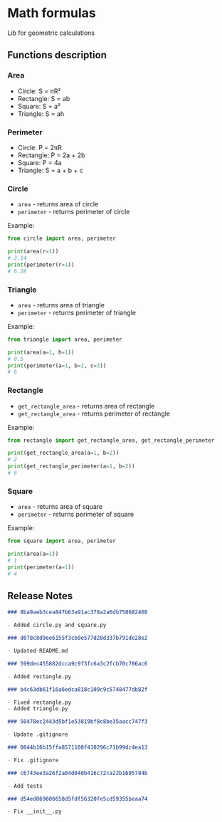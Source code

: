 # Math formulas

Lib for geometric calculations

## Functions description

### Area
- Circle: S = πR²
- Rectangle: S = ab
- Square: S = a²
- Triangle: S = ah

### Perimeter
- Circle: P = 2πR
- Rectangle: P = 2a + 2b
- Square: P = 4a
- Triangle: S = a + b + c

### Circle

- `area` - returns area of circle
- `perimeter` - returns perimeter of circle

Example:

```python
from circle import area, perimeter

print(area(r=1))
# 3.14
print(perimeter(r=1))
# 6.28
```

### Triangle

- `area` - returns area of triangle
- `perimeter` - returns perimeter of triangle

Example:

```python
from triangle import area, perimeter

print(area(a=1, h=1))
# 0.5
print(perimeter(a=1, b=2, c=3))
# 6
```

### Rectangle

- `get_rectangle_area` - returns area of rectangle
- `get_rectangle_area` - returns perimeter of rectangle

Example:

```python
from rectangle import get_rectangle_area, get_rectangle_perimeter

print(get_rectangle_area(a=1, b=2))
# 2
print(get_rectangle_perimeter(a=1, b=2))
# 6
```

### Square

- `area` - returns area of square
- `perimeter` - returns perimeter of square

Example:

```python
from square import area, perimeter

print(area(a=1))
# 1
print(perimeter(a=1))
# 4
```

## Release Notes

```md
### 8ba9aeb3cea847b63a91ac378a2a6db758682460

- Added circle.py and square.py
```

```md
### d078c8d9ee6155f3cb0e577d28d337b791de28e2

- Updated README.md
```

```md
### 599dec455882dcca9c9f3fc6a3c2fcb70c786ac6

- Added rectangle.py
```

```md
### b4c63db61f16a6edca818c109c9c5748477db82f

- Fixed rectangle.py
- Added triangle.py
```

```md
### 50478ec2443d5bf1e53819bf8c8be35aacc747f3

- Update .gitignore
```

```md
### 0844b16b15ffa8571108f410296c71b99dc4ea13

- Fix .gitignore
```

```md
### c6743ee3a26f2a04d040b416c72ca22b1695784b

- Add tests
```

```md
### d54ed069606658d5fdf56320fe5cd59355beaa74

- Fix __init__.py
```



